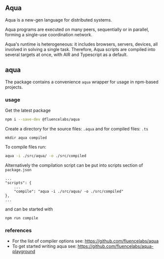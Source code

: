 ## Aqua

Aqua is a new-gen language for distributed systems.

Aqua programs are executed on many peers, sequentially
or in parallel, forming a single-use coordination network.

Aqua's runtime is heterogeneous: it includes browsers, servers, devices, all involved in solving a single task.
Therefore, Aqua scripts are compiled into several targets at once, with AIR and Typescript as a default.

## aqua

The package contains a convenience `aqua` wrapper for usage in npm-based projects.

### usage

Get the latest package

```bash
npm i --save-dev @fluencelabs/aqua
```

Create a directory for the source files: `.aqua` and for compiled files: `.ts`

```
mkdir aqua compiled
```

To compile files run:

```bash
aqua -i ./src/aqua/ -o ./src/compiled
```

Alternatively the compilation script can be put into scripts section of `package.json`

```
...
"scripts": {
    ...
    "compile": "aqua -i ./src/aqua/ -o ./src/compiled"
},
...
```

and can be started with 

```
npm run compile
```

### references

- For the list of compiler options see: https://github.com/fluencelabs/aqua
- To get started writing aqua see: https://github.com/fluencelabs/aqua-playground

